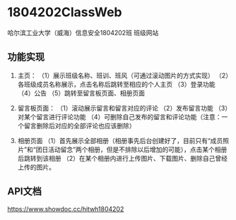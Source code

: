# 1804202ClassWeb
哈尔滨工业大学（威海）信息安全1804202班 班级网站


## 功能实现
1.  主页：
（1）展示班级名称、班训、班风（可通过滚动图片的方式实现）
（2）各班级成员名称展示，点击名称后跳转至相应的个人主页
（3）登录功能
（4）公告
（5）跳转至留言板页面、相册页面

2.  留言板页面：
（1）滚动展示留言和留言对应的评论
（2）发布留言功能
（3）对某个留言进行评论功能
（4）可删除自己发布的留言和评论功能（注意：一个留言删除后对应的全部评论也应该删除）

3.  相册页面
（1）首先展示全部相册（相册事先后台创建好了，目前只有“成员照片”和“团日活动留念”两个相册，但是不排除以后增加的可能），点击某个相册后跳转到该相册
（2）在某个相册内进行上传图片、下载图片、删除自己曾经上传的图片。

## API文档
https://www.showdoc.cc/hitwh1804202
